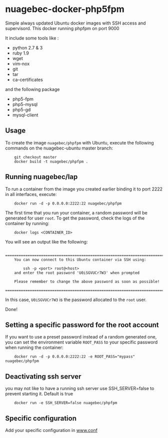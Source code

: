 # nuagebec-docker-php5fpm


Simple always updated Ubuntu docker images with SSH access and supervisord. This docker running phpfpm on port 9000

It include some tools like :

- python 2.7 & 3
- ruby 1.9
- wget
- vim-nox
- git
- tar
- ca-certificates


and the following package


- php5-fpm 
- php5-mysql 
- php5-gd
- mysql-client 



Usage
-----

To create the image `nuagebec/phpfpm` with Ubuntu,
execute the following commands on the nuagebec-ubuntu master branch:

        git checkout master
        docker build -t nuagebec/phpfpm .

Running nuagebec/lap
--------------------

To run a container from the image you created earlier binding it to port 2222 in
all interfaces, execute:

        docker run -d -p 0.0.0.0:2222:22 nuagebec/phpfpm

The first time that you run your container, a random password will be generated
for user `root`. To get the password, check the logs of the container by running:

        docker logs <CONTAINER_ID>

You will see an output like the following:

        ========================================================================
        You can now connect to this Ubuntu container via SSH using:

            ssh -p <port> root@<host>
        and enter the root password 'U0iSGVUCr7W3' when prompted

        Please remember to change the above password as soon as possible!
        ========================================================================

In this case, `U0iSGVUCr7W3` is the password allocated to the `root` user.

Done!

Setting a specific password for the root account
------------------------------------------------

If you want to use a preset password instead of a random generated one, you can
set the environment variable `ROOT_PASS` to your specific password when running the container:

        docker run -d -p 0.0.0.0:2222:22 -e ROOT_PASS="mypass" nuagebec/phpfpm


Deactivating ssh server
-----------------------

you may not like to have a running ssh server use SSH_SERVER=false to prevent starting it. Default is true


        docker run -e SSH_SERVER=false nuagebec/phpfpm


Specific configuration
----------------------


Add your specific configuration in www.conf


